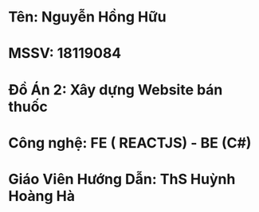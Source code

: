 # Tên: Nguyễn Hồng Hữu

# MSSV: 18119084

# Đồ Án 2: Xây dựng Website bán thuốc

# Công nghệ: FE ( REACTJS) - BE (C#)

# Giáo Viên Hướng Dẫn: ThS Huỳnh Hoàng Hà
